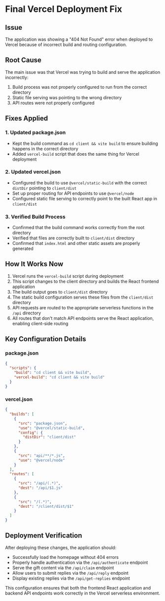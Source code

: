 # Final Vercel Deployment Fix

## Issue
The application was showing a "404 Not Found" error when deployed to Vercel because of incorrect build and routing configuration.

## Root Cause
The main issue was that Vercel was trying to build and serve the application incorrectly:
1. Build process was not properly configured to run from the correct directory
2. Static file serving was pointing to the wrong directory
3. API routes were not properly configured

## Fixes Applied

### 1. Updated package.json
- Kept the build command as `cd client && vite build` to ensure building happens in the correct directory
- Added `vercel-build` script that does the same thing for Vercel deployment

### 2. Updated vercel.json
- Configured the build to use `@vercel/static-build` with the correct `distDir` pointing to `client/dist`
- Set up proper routing for API endpoints to use `@vercel/node`
- Configured static file serving to correctly point to the built React app in `client/dist`

### 3. Verified Build Process
- Confirmed that the build command works correctly from the root directory
- Verified that files are correctly built to `client/dist` directory
- Confirmed that `index.html` and other static assets are properly generated

## How It Works Now

1. Vercel runs the `vercel-build` script during deployment
2. This script changes to the client directory and builds the React frontend application
3. The build output goes to `client/dist` directory
4. The static build configuration serves these files from the `client/dist` directory
5. API requests are routed to the appropriate serverless functions in the `/api` directory
6. All routes that don't match API endpoints serve the React application, enabling client-side routing

## Key Configuration Details

### package.json
```json
{
  "scripts": {
    "build": "cd client && vite build",
    "vercel-build": "cd client && vite build"
  }
}
```

### vercel.json
```json
{
  "builds": [
    {
      "src": "package.json",
      "use": "@vercel/static-build",
      "config": {
        "distDir": "client/dist"
      }
    },
    {
      "src": "api/**/*.js",
      "use": "@vercel/node"
    }
  ],
  "routes": [
    {
      "src": "/api/(.*)",
      "dest": "/api/$1.js"
    },
    {
      "src": "/(.*)",
      "dest": "/client/dist/$1"
    }
  ]
}
```

## Deployment Verification

After deploying these changes, the application should:
- Successfully load the homepage without 404 errors
- Properly handle authentication via the `/api/authenticate` endpoint
- Serve the gift content via the `/api/claim` endpoint
- Allow users to submit replies via the `/api/reply` endpoint
- Display existing replies via the `/api/get-replies` endpoint

This configuration ensures that both the frontend React application and backend API endpoints work correctly in the Vercel serverless environment.